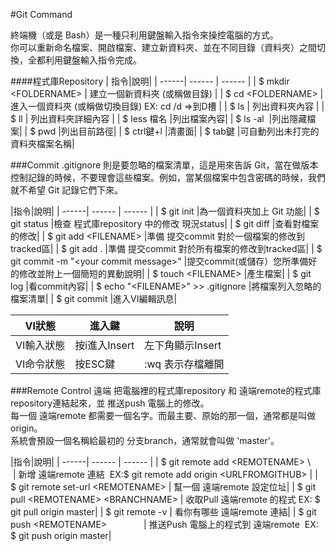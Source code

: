 #Git Command

終端機（或是 Bash）是一種只利用鍵盤輸入指令來操控電腦的方式。  
你可以重新命名檔案、開啟檔案、建立新資料夾、並在不同目錄（資料夾）之間切換，全都利用鍵盤輸入指令完成。

####程式庫Repository
| 指令|說明|
| ------| ------ | ------ |
| $ mkdir \<FOLDERNAME> | 建立一個新資料夾 (或稱做目錄) | 
| $ cd \<FOLDERNAME>    | 進入一個資料夾 (或稱做切換目錄) EX: cd /d =>到D槽 | 
| $ ls                  | 列出資料夾內容 | 
| $ ll                  | 列出資料夾詳細內容 | 
| $ less 檔名           |列出檔案內容|
| $ ls -al              |列出隱藏檔案|
| $ pwd                 |列出目前路徑|
| $ ctrl鍵+l            |清畫面|
| $ tab鍵               |可自動列出未打完的資料夾檔案名稱|

###Commit
.gitignore 則是要忽略的檔案清單，這是用來告訴 Git，當在做版本控制記錄的時候，不要理會這些檔案。例如，當某個檔案中包含密碼的時候，我們就不希望 Git 記錄它們下來。

|指令|說明|
| ------| ------ | ------ |
| $ git init            |為一個資料夾加上 Git 功能|
| $ git status          |檢查 程式庫repository 中的修改 現況status|
| $ git diff            |查看對檔案的修改|
| $ git add \<FILENAME> |準備 提交commit 對於一個檔案的修改到tracked區|
| $ git add .           |準備 提交commit 對於所有檔案的修改到tracked區|
| $ git commit -m "\<your commit message>" |提交commit(或儲存）您所準備好的修改並附上一個簡短的異動說明|
| $ touch \<FILENAME>   |產生檔案|
| $ git log |看commit內容|
| $ echo "\<FILENAME>" >> .gitignore       |將檔案列入忽略的檔案清單|
| $ git commit          |進入VI編輯訊息|

|VI狀態|進入鍵|說明|
| ------| ------ | ------ |
|VI輸入狀態|按i進入Insert|左下角顯示Insert|
|VI命令狀態|按ESC鍵|:wq 表示存檔離開|



###Remote Control 遠端
把電腦裡的程式庫repository 和 遠端remote的程式庫repository連結起來，並 推送push 電腦上的修改。     
每一個 遠端remote 都需要一個名字。而最主要、原始的那一個，通常都是叫做 origin。   
系統會預設一個名稱給最初的 分支branch，通常就會叫做 'master'。 

|指令|說明|
| ------| ------ | ------ |
| $ git remote add \<REMOTENAME> \       | 新增 遠端remote 連結  EX:$ git remote add origin \<URLFROMGITHUB> |
| $ git remote set-url \<REMOTENAME>     | 幫一個 遠端remote 設定位址|
| $ git pull \<REMOTENAME> \<BRANCHNAME> | 收取Pull 遠端remote 的程式 EX: $ git pull origin master|
| $ git remote -v                        | 看你有哪些 遠端remote 連結|
| $ git push \<REMOTENAME>               | 推送Push 電腦上的程式到 遠端remote  EX: $ git push origin master|

